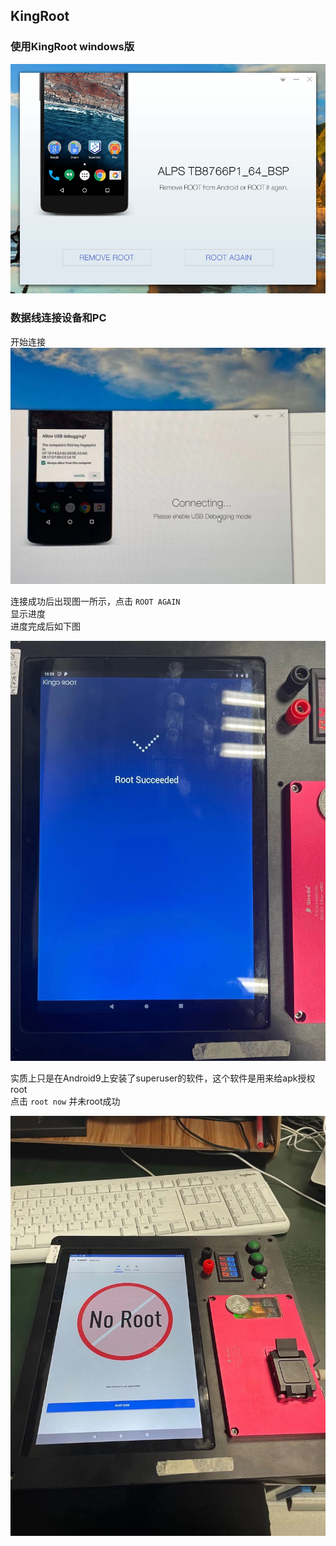 ## KingRoot

### 使用KingRoot windows版

![avatar](../picture/kingroot-windows.png)

### 数据线连接设备和PC
开始连接
![avatar](../picture/connecting.jpg)

连接成功后出现图一所示，点击 `ROOT AGAIN`  
显示进度  
进度完成后如下图  

![avatar](../picture/kingroot-done.jpg)  

实质上只是在Android9上安装了superuser的软件，这个软件是用来给apk授权root  
点击 `root now` 并未root成功


![avatar](../picture/superuser.jpg)